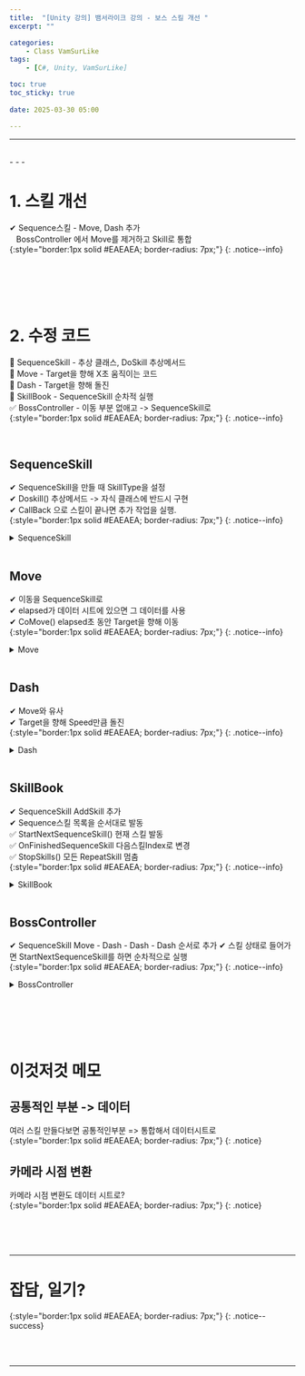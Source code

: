 ```yaml
---
title:  "[Unity 강의] 뱀서라이크 강의 - 보스 스킬 개선 "
excerpt: ""

categories:
    - Class VamSurLike
tags:
    - [C#, Unity, VamSurLike]

toc: true
toc_sticky: true
 
date: 2025-03-30 05:00

---
```

- - -


<br>
- - - 

<!--&nbsp;🔹 ✔ ✅  -->


# 1. 스킬 개선
✔ Sequence스킬 - Move, Dash 추가  
&nbsp;&nbsp; BossController 에서 Move를 제거하고 Skill로 통합   
{:style="border:1px solid #EAEAEA; border-radius: 7px;"}
{: .notice--info}  

<br><br><br><br>

# 2. 수정 코드
🔹 SequenceSkill - 추상 클래스, DoSkill 추상메서드  
🔹 Move - Target을 향해 X초 움직이는 코드  
🔹 Dash - Target을 향해 돌진  
🔹 SkillBook - SequenceSkill 순차적 실행  
✅ BossController - 이동 부분 없애고 -> SequenceSkill로  
{:style="border:1px solid #EAEAEA; border-radius: 7px;"}
{: .notice--info}

<br>

## SequenceSkill
✔ SequenceSkill을 만들 때 SkillType을 설정  
✔ Doskill() 추상메서드 -> 자식 클래스에 반드시 구현  
✔ CallBack 으로 스킬이 끝나면 추가 작업을 실행.  
{:style="border:1px solid #EAEAEA; border-radius: 7px;"}
{: .notice--info} 
<details>
<summary>SequenceSkill</summary>
<div class="notice--primary" markdown="1"> 

```c# 
public abstract class SequenceSkill : SkillBase
{
    public SequenceSkill() : base(SkillType.Sequence) { } 
    public abstract void DoSkill(Action callback = null); 
}
```
</div>
</details>

<br>

## Move
✔ 이동을 SequenceSkill로  
✔ elapsed가 데이터 시트에 있으면 그 데이터를 사용  
✔ CoMove() elapsed초 동안 Target을 향해 이동  
{:style="border:1px solid #EAEAEA; border-radius: 7px;"}
{: .notice--info} 
<details>
<summary>Move</summary>
<div class="notice--primary" markdown="1"> 

```c# 
public class Move : SequenceSkill
{
    Rigidbody2D _rb;
    Coroutine _coroutine;

    public override void DoSkill(Action callback = null)
    {
        if (_coroutine != null)
            StopCoroutine(_coroutine);

        _coroutine = StartCoroutine(CoMove(callback));

    }

    float Speed { get; } = 2.0f;
    string AnimationName { get; } = "Moving";

    IEnumerator CoMove(Action callback = null)
    {
        _rb = GetComponent<Rigidbody2D>();
        GetComponent<Animator>().Play(AnimationName);
        float elapsed = 0; // Move 시간

        while (true)
        {
            elapsed += Time.deltaTime;
            if (elapsed > 3.0f)
                break;

            Vector3 dir = ((Vector2)Managers.Game.Player.transform.position - _rb.position).normalized;
            Vector2 targetPosition = Managers.Game.Player.transform.position + dir * UnityEngine.Random.Range(1, 4);

            if (Vector3.Distance(_rb.position, targetPosition) <= 0.2f)
                continue;
                
            
            Vector2 dirvec = (targetPosition - _rb.position).normalized;
            Vector2 nextVec = dirvec * Speed * Time.fixedDeltaTime;
            _rb.MovePosition(_rb.position + nextVec);

            yield return null;
        }

        callback?.Invoke();
    }
}
```
</div>
</details>

<br>

## Dash
✔ Move와 유사    
✔ Target을 향해 Speed만큼 돌진    
{:style="border:1px solid #EAEAEA; border-radius: 7px;"}
{: .notice--info} 
<details>
<summary>Dash</summary>
<div class="notice--primary" markdown="1"> 

```c# 
public class Dash : SequenceSkill
{
    Rigidbody2D _rb;
    Coroutine _coroutine;

    public override void DoSkill(Action callback = null)
    {
        if (_coroutine != null)
            StopCoroutine(_coroutine);

        _coroutine = StartCoroutine(CoDash(callback));
        
    }

    float WaitTime { get; } = 1.0f;
    float Speed { get; } = 10.0f;
    string AnimationName { get; } = "Charge";

    IEnumerator CoDash(Action callback = null) 
    {
        _rb = GetComponent<Rigidbody2D>();

        yield return new WaitForSeconds(WaitTime);

        GetComponent<Animator>().Play(AnimationName);

        Vector3 dir = ((Vector2)Managers.Game.Player.transform.position - _rb.position).normalized;
        Vector2 targetPosition = Managers.Game.Player.transform.position + dir * UnityEngine.Random.Range(1, 5);


        while (Vector3.Distance(_rb.position, targetPosition) > 0.2f)
        {
            Vector2 dirvec = (targetPosition - _rb.position).normalized;
            Vector2 nextVec = dirvec * Speed * Time.fixedDeltaTime;
            _rb.MovePosition(_rb.position + nextVec);

            yield return null;
        }

        callback?.Invoke();
    }
}
```
</div>
</details>

<br>

## SkillBook
✔ SequenceSkill AddSkill 추가  
✔ Sequence스킬 목록을 순서대로 발동  
✅ StartNextSequenceSkill() 현재 스킬 발동  
✅ OnFinishedSequenceSkill  다음스킬Index로 변경  
✅ StopSkills() 모든 RepeatSkill 멈춤  
{:style="border:1px solid #EAEAEA; border-radius: 7px;"}
{: .notice--info} 
<details>
<summary>SkillBook</summary>
<div class="notice--primary" markdown="1"> 

```c# 
public class SkillBook : MonoBehaviour
{
    // 스킬 매니저.
    public List<SkillBase> Skills { get; } = new List<SkillBase>();
    public List<SkillBase> RepeatedSkills { get; } = new List<SkillBase>();
    public List<SequenceSkill> SequenceSkills { get; } = new List<SequenceSkill>();

    public T AddSkill<T>(Vector3 position, Transform parent = null) where T : SkillBase 
    {
        System.Type type = typeof(T);

        else if (type.IsSubclassOf(typeof(SequenceSkill)))
        {
            var skill = gameObject.GetOrAddComponent<T>();
            Skills.Add(skill);
            SequenceSkills.Add(skill as SequenceSkill);

            return skill as T;
        }

        return null;
    }

    int _sequenceIndex = 0;
    //✅ StartNextSequenceSkill() 현재 스킬 발동  
    public void StartNextSequenceSkill() 
    {
        if (_stopped)
            return;
        if (SequenceSkills.Count == 0)
            return;

        SequenceSkills[_sequenceIndex].DoSkill(OnFinishedSequenceSkill);
    }
    //✅ OnFinishedSequenceSkill  다음스킬Index로 변경  

    void OnFinishedSequenceSkill() 
    {
        _sequenceIndex = (_sequenceIndex + 1) % SequenceSkills.Count;
        StartNextSequenceSkill();
    }


    bool _stopped = false;
    //✅ StopSkills() 모든 RepeatSkill 멈춤  
    public void StopSkills() 
    {
        _stopped = true;

        foreach (var skill in RepeatedSkills)
        {
            skill.StopAllCoroutines();
        }
    }
}
```
</div>
</details>

<br>

## BossController
✔ SequenceSkill Move - Dash - Dash - Dash 순서로 추가
✔ 스킬 상태로 들어가면 StartNextSequenceSkill를 하면 순차적으로 실행  
{:style="border:1px solid #EAEAEA; border-radius: 7px;"}
{: .notice--info} 
<details>
<summary>BossController</summary>
<div class="notice--primary" markdown="1"> 

```c# 
public class BossController : MonsterController
{
    public override bool Init()
    {
        base.Init();

        _animator = GetComponent<Animator>();
        //CreatureState = CreatureState.Moving;
        Hp = 1000000;

        CreatureState = CreatureState.Skill;

        Skills.AddSkill<Move>(transform.position);
        Skills.AddSkill<Dash>(transform.position);
        Skills.AddSkill<Dash>(transform.position);
        Skills.AddSkill<Dash>(transform.position);
        //Skills.StartNextSequenceSkill();

        return true;
    }
}
```
</div>
</details>


<br><br><br><br>

# 이것저것 메모

## 공통적인 부분 -> 데이터  
여러 스킬 만들다보면 공통적인부분 => 통합해서 데이터시트로  
{:style="border:1px solid #EAEAEA; border-radius: 7px;"}
{: .notice} 

## 카메라 시점 변환 
카메라 시점 변환도 데이터 시트로?  
{:style="border:1px solid #EAEAEA; border-radius: 7px;"}
{: .notice} 

<br><br><br>
- - - 

# 잡담, 일기?
{:style="border:1px solid #EAEAEA; border-radius: 7px;"}
{: .notice--success}  


<br><br>
- - -